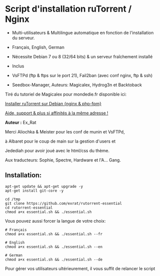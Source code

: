 # Script d'installation ruTorrent / Nginx

* Multi-utilisateurs & Multilingue automatique en fonction de l'installation du serveur.
* Français, English, German
* Nécessite Debian 7 ou 8 (32/64 bits) & un serveur fraîchement installé

* Inclus
* VsFTPd (ftp & ftps sur le port 21), Fail2ban (avec conf nginx, ftp & ssh)
* Seedbox-Manager, Auteurs: Magicalex, Hydrog3n et Backtoback

Tiré du tutoriel de Magicalex pour mondedie.fr disponible ici:

[Installer ruTorrent sur Debian {nginx & php-fpm}](http://mondedie.fr/viewtopic.php?id=5302)

[Aide, support & plus si affinités à la même adresse !](http://mondedie.fr/)

**Auteur :** Ex_Rat

Merci Aliochka & Meister pour les conf de munin et VsFTPd,

à Albaret pour le coup de main sur la gestion d'users et

Jedediah pour avoir joué avec le html/css du thème.

Aux traducteurs: Sophie, Spectre, Hardware et l'A... Gang.

## Installation:
```
apt-get update && apt-get upgrade -y
apt-get install git-core -y

cd /tmp
git clone https://github.com/exrat/rutorrent-essential
cd rutorrent-essential
chmod a+x essential.sh && ./essential.sh
```

Vous pouvez aussi forcer la langue de votre choix:
```
# Français
chmod a+x essential.sh && ./essential.sh --fr

# English
chmod a+x essential.sh && ./essential.sh --en

# German
chmod a+x essential.sh && ./essential.sh --de
```

Pour gérer vos utilisateurs ultérieurement, il vous suffit de relancer le script

